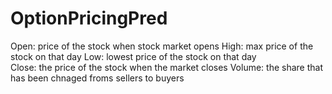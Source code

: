 # OptionPricingPred


Open: price of the stock when stock market opens
High: max price of the stock on that day 
Low: lowest price of the stock on that day  
Close: the price of the stock when the market closes
Volume: the share that has been chnaged froms sellers to buyers